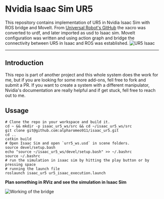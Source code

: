 # Nvidia Isaac Sim UR5

This repository contains implementation of UR5 in Nvidia Isaac Sim with ROS bridge and MoveIt. From [Universal Robot's GitHub](https://github.com/ros-industrial/universal_robot) the xacro was converted to urdf, and later imported as usd to Isaac sim. MoveIt configuration was written and using action graph and bridge the connectivity between UR5 in Isaac and ROS was established.
![UR5 Isaac](https://i.imgur.com/s46TTZU.png)
<hr/>

## Introduction

This repo is part of another project and this whole system does the work for me, but if you are looking for some more add-ons, fell free to fork and submit a PR. If you want to create a system with a different manipulator, Nvidia's documentation are really helpful and if get stuck, fell free to reach out to me.

## Ussage

```
# Clone the repo in your workspace and build it.
cd ~ && mkdir -p isaac_ur5_ws/src && cd ~/isaac_ur5_ws/src
git clone git@github.com:alpharomeo911/isaac_ur5.git
cd ..
catkin build
# Open Isaac Sim and open `urr5_ws.usd` in scene folders.
source devel/setup.bash
echo "source ~/isaac_ur5_ws/devel/setup.bash" >> ~/.bashrc
source ~/.bashrc
# run the simulation in isaac sim by hitting the play button or by pressing space
# running the launch file 
roslaunch isaac_ur5 ur5_isaac_execution.launch
```

**Plan something in RViz and see the simulation in Isaac Sim**

![Working of the bridge](https://i.imgur.com/n23wSlU.gif)

